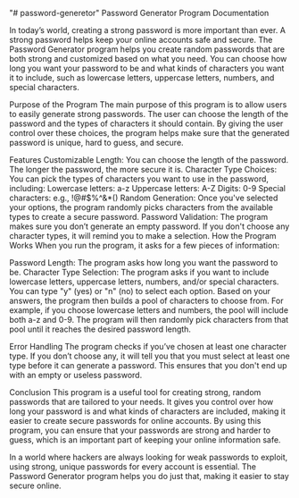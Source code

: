 "# password-generetor" 
Password Generator Program Documentation

In today’s world, creating a strong password is more important than ever. A strong password helps keep your online accounts safe and secure. The Password Generator program helps you create random passwords that are both strong and customized based on what you need. You can choose how long you want your password to be and what kinds of characters you want it to include, such as lowercase letters, uppercase letters, numbers, and special characters.

Purpose of the Program
The main purpose of this program is to allow users to easily generate strong passwords. The user can choose the length of the password and the types of characters it should contain. By giving the user control over these choices, the program helps make sure that the generated password is unique, hard to guess, and secure.

Features
Customizable Length: You can choose the length of the password. The longer the password, the more secure it is.
Character Type Choices: You can pick the types of characters you want to use in the password, including:
Lowercase letters: a-z
Uppercase letters: A-Z
Digits: 0-9
Special characters: e.g., !@#$%^&*()
Random Generation: Once you've selected your options, the program randomly picks characters from the available types to create a secure password.
Password Validation: The program makes sure you don’t generate an empty password. If you don't choose any character types, it will remind you to make a selection.
How the Program Works
When you run the program, it asks for a few pieces of information:

Password Length: The program asks how long you want the password to be.
Character Type Selection: The program asks if you want to include lowercase letters, uppercase letters, numbers, and/or special characters. You can type "y" (yes) or "n" (no) to select each option.
Based on your answers, the program then builds a pool of characters to choose from. For example, if you choose lowercase letters and numbers, the pool will include both a-z and 0-9. The program will then randomly pick characters from that pool until it reaches the desired password length.

Error Handling
The program checks if you’ve chosen at least one character type. If you don’t choose any, it will tell you that you must select at least one type before it can generate a password. This ensures that you don't end up with an empty or useless password.

Conclusion
This program is a useful tool for creating strong, random passwords that are tailored to your needs. It gives you control over how long your password is and what kinds of characters are included, making it easier to create secure passwords for online accounts. By using this program, you can ensure that your passwords are strong and harder to guess, which is an important part of keeping your online information safe.

In a world where hackers are always looking for weak passwords to exploit, using strong, unique passwords for every account is essential. The Password Generator program helps you do just that, making it easier to stay secure online.
